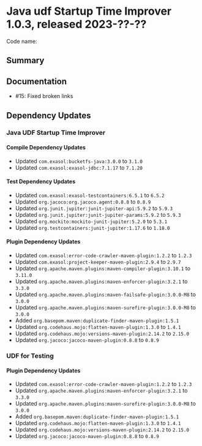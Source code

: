 # Java udf Startup Time Improver 1.0.3, released 2023-??-??

Code name:

## Summary

## Documentation

* #15: Fixed broken links

## Dependency Updates

### Java UDF Startup Time Improver

#### Compile Dependency Updates

* Updated `com.exasol:bucketfs-java:3.0.0` to `3.1.0`
* Updated `com.exasol:exasol-jdbc:7.1.17` to `7.1.20`

#### Test Dependency Updates

* Updated `com.exasol:exasol-testcontainers:6.5.1` to `6.5.2`
* Updated `org.jacoco:org.jacoco.agent:0.8.8` to `0.8.9`
* Updated `org.junit.jupiter:junit-jupiter-api:5.9.2` to `5.9.3`
* Updated `org.junit.jupiter:junit-jupiter-params:5.9.2` to `5.9.3`
* Updated `org.mockito:mockito-junit-jupiter:5.2.0` to `5.3.1`
* Updated `org.testcontainers:junit-jupiter:1.17.6` to `1.18.0`

#### Plugin Dependency Updates

* Updated `com.exasol:error-code-crawler-maven-plugin:1.2.2` to `1.2.3`
* Updated `com.exasol:project-keeper-maven-plugin:2.9.4` to `2.9.7`
* Updated `org.apache.maven.plugins:maven-compiler-plugin:3.10.1` to `3.11.0`
* Updated `org.apache.maven.plugins:maven-enforcer-plugin:3.2.1` to `3.3.0`
* Updated `org.apache.maven.plugins:maven-failsafe-plugin:3.0.0-M8` to `3.0.0`
* Updated `org.apache.maven.plugins:maven-surefire-plugin:3.0.0-M8` to `3.0.0`
* Added `org.basepom.maven:duplicate-finder-maven-plugin:1.5.1`
* Updated `org.codehaus.mojo:flatten-maven-plugin:1.3.0` to `1.4.1`
* Updated `org.codehaus.mojo:versions-maven-plugin:2.14.2` to `2.15.0`
* Updated `org.jacoco:jacoco-maven-plugin:0.8.8` to `0.8.9`

### UDF for Testing

#### Plugin Dependency Updates

* Updated `com.exasol:error-code-crawler-maven-plugin:1.2.2` to `1.2.3`
* Updated `org.apache.maven.plugins:maven-enforcer-plugin:3.2.1` to `3.3.0`
* Updated `org.apache.maven.plugins:maven-surefire-plugin:3.0.0-M8` to `3.0.0`
* Added `org.basepom.maven:duplicate-finder-maven-plugin:1.5.1`
* Updated `org.codehaus.mojo:flatten-maven-plugin:1.3.0` to `1.4.1`
* Updated `org.codehaus.mojo:versions-maven-plugin:2.14.2` to `2.15.0`
* Updated `org.jacoco:jacoco-maven-plugin:0.8.8` to `0.8.9`
